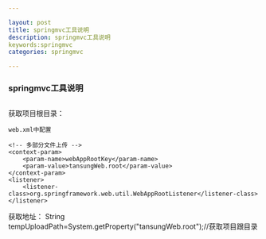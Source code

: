 ```yaml
---

layout: post
title: springmvc工具说明
description: springmvc工具说明 
keywords:springmvc
categories: springmvc

---
```


### springmvc工具说明 

## 


获取项目根目录：
	
	web.xml中配置

	<!-- 多部分文件上传 -->
    <context-param>  
        <param-name>webAppRootKey</param-name>   
        <param-value>tansungWeb.root</param-value>  
    </context-param>  
    <listener>   
        <listener-class>org.springframework.web.util.WebAppRootListener</listener-class>   
    </listener>

获取地址：
String tempUploadPath=System.getProperty("tansungWeb.root");//获取项目跟目录






